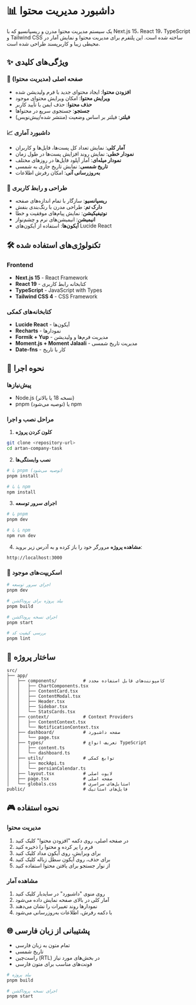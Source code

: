 # 📊 داشبورد مدیریت محتوا

یک سیستم مدیریت محتوا مدرن و ریسپانسیو که با Next.js 15، React 19، TypeScript و Tailwind CSS ساخته شده است. این پلتفرم برای مدیریت محتوا و نمایش آمار در محیطی زیبا و کاربرپسند طراحی شده است.

## ✨ ویژگی‌های کلیدی

### 🎯 صفحه اصلی (مدیریت محتوا)

- **افزودن محتوا**: ایجاد محتوای جدید با فرم ولیدیشن شده
- **ویرایش محتوا**: امکان ویرایش محتوای موجود
- **حذف محتوا**: حذف ایمن با تأیید کاربر
- **جستجو**: جستجوی سریع در محتواها
- **فیلتر**: فیلتر بر اساس وضعیت (منتشر شده/پیش‌نویس)

### 📈 داشبورد آماری

- **آمار کلی**: نمایش تعداد کل پست‌ها، فایل‌ها و کاربران
- **نمودار خطی**: نمایش روند افزایش پست‌ها در طول زمان
- **نمودار میله‌ای**: آمار آپلود فایل‌ها در روزهای مختلف
- **تاریخ شمسی**: نمایش تاریخ جاری به شمسی
- **به‌روزرسانی آنی**: امکان رفرش اطلاعات

### 🎨 طراحی و رابط کاربری

- **ریسپانسیو**: سازگار با تمام اندازه‌های صفحه
- **دارک تم**: طراحی مدرن با رنگ‌بندی بنفش
- **نوتیفیکیشن**: نمایش پیام‌های موفقیت و خطا
- **انیمیشن**: انیمیشن‌های نرم و چشم‌نواز
- **آیکون‌ها**: استفاده از آیکون‌های Lucide React

## 🛠️ تکنولوژی‌های استفاده شده

### Frontend

- **Next.js 15** - React Framework
- **React 19** - کتابخانه رابط کاربری
- **TypeScript** - JavaScript with Types
- **Tailwind CSS 4** - CSS Framework

### کتابخانه‌های کمکی

- **Lucide React** - آیکون‌ها
- **Recharts** - نمودارها
- **Formik + Yup** - مدیریت فرم‌ها و ولیدیشن
- **Moment.js + Moment Jalaali** - مدیریت تاریخ شمسی
- **Date-fns** - کار با تاریخ

## 🚀 نحوه اجرا

### پیش‌نیازها

- Node.js (نسخه 18 یا بالاتر)
- pnpm (توصیه می‌شود) یا npm

### مراحل نصب و اجرا

1. **کلون کردن پروژه**

```bash
git clone <repository-url>
cd artan-company-task
```

2. **نصب وابستگی‌ها**

```bash
# با pnpm (توصیه می‌شود)
pnpm install

# یا با npm
npm install
```

3. **اجرای سرور توسعه**

```bash
# با pnpm
pnpm dev

# یا با npm
npm run dev
```

4. **مشاهده پروژه**
   مرورگر خود را باز کرده و به آدرس زیر بروید:

```
http://localhost:3000
```

### 📜 اسکریپت‌های موجود

```bash
# اجرای سرور توسعه
pnpm dev

# بیلد پروژه برای پروداکشن
pnpm build

# اجرای نسخه پروداکشن
pnpm start

# بررسی کیفیت کد
pnpm lint
```

## 📁 ساختار پروژه

```
src/
├── app/
│   ├── components/          # کامپوننت‌های قابل استفاده مجدد
│   │   ├── ChartComponents.tsx
│   │   ├── ContentCard.tsx
│   │   ├── ContentModal.tsx
│   │   ├── Header.tsx
│   │   ├── Sidebar.tsx
│   │   └── StatsCards.tsx
│   ├── context/             # Context Providers
│   │   ├── ContentContext.tsx
│   │   └── NotificationContext.tsx
│   ├── dashboard/           # صفحه داشبورد
│   │   └── page.tsx
│   ├── types/               # تعریف انواع TypeScript
│   │   ├── content.ts
│   │   └── dashboard.ts
│   ├── utils/               # توابع کمکی
│   │   ├── mockApi.ts
│   │   └── persianCalendar.ts
│   ├── layout.tsx           # لایوت اصلی
│   ├── page.tsx             # صفحه اصلی
│   └── globals.css          # استایل‌های سراسری
public/                      # فایل‌های استاتیک
```

## 🎮 نحوه استفاده

### مدیریت محتوا

1. در صفحه اصلی، روی دکمه "افزودن محتوا" کلیک کنید
2. فرم را پر کرده و محتوا را ذخیره کنید
3. برای ویرایش، روی آیکون مداد کلیک کنید
4. برای حذف، روی آیکون سطل زباله کلیک کنید
5. از نوار جستجو برای یافتن محتوا استفاده کنید

### مشاهده آمار

1. روی منوی "داشبورد" در سایدبار کلیک کنید
2. آمار کلی در بالای صفحه نمایش داده می‌شود
3. نمودارها روند تغییرات را نشان می‌دهند
4. با دکمه رفرش، اطلاعات به‌روزرسانی می‌شود

## 🌐 پشتیبانی از زبان فارسی

- تمام متون به زبان فارسی
- تاریخ شمسی
- راست‌چین (RTL) در بخش‌های مورد نیاز
- فونت‌های مناسب برای متون فارسی

```bash
# بیلد پروژه
pnpm build

# اجرای نسخه پروداکشن
pnpm start
```
